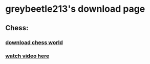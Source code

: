 # greybeetle213's download page

## Chess:
### [download chess world](https://github.com/greybeetle213/greybeetle213.github.io/raw/master/chess.zip)
### [watch video here](dummy.com)
